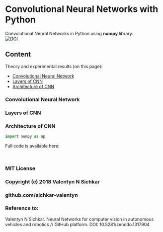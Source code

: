 # Convolutional Neural Networks with Python
Convolutional Neural Networks in Python using <b>numpy</b> library.
<br/>[![DOI](https://zenodo.org/badge/DOI/10.5281/zenodo.1317904.svg)](https://doi.org/10.5281/zenodo.1317904)

## Content
Theory and experimental results (on this page):

* <a href="#Convolutional Neural Network">Convolutional Neural Network</a>
* <a href="#Layers of CNN">Layers of CNN</a>
* <a href="#Architecture of CNN">Architecture of CNN</a>



### <a name="Convolutional Neural Network">Convolutional Neural Network</a>

### <a name="Layers of CNN">Layers of CNN</a>

### <a name="Architecture of CNN">Architecture of CNN</a>




```py
import numpy as np
```

Full code is available here: 

<br/>

### MIT License
### Copyright (c) 2018 Valentyn N Sichkar
### github.com/sichkar-valentyn
### Reference to:
Valentyn N Sichkar. Neural Networks for computer vision in autonomous vehicles and robotics // GitHub platform. DOI: 10.5281/zenodo.1317904
